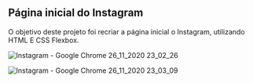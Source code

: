 ## Página inicial do Instagram

O objetivo deste projeto foi recriar a página inicial o Instagram, utilizando HTML E CSS Flexbox.

![Instagram - Google Chrome 26_11_2020 23_02_26](https://user-images.githubusercontent.com/56408216/100402882-2a40e880-303c-11eb-8a7d-3f2010bc7717.png)

![Instagram - Google Chrome 26_11_2020 23_03_09](https://user-images.githubusercontent.com/56408216/100402897-30cf6000-303c-11eb-8ac4-3fe80836e5b4.png)
